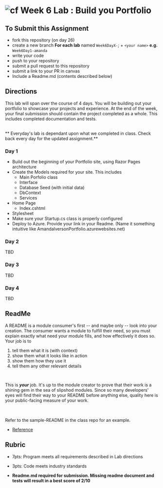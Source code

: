 ![cf](http://i.imgur.com/7v5ASc8.png) Week 6 Lab : Build you Portfolio
=====================================

## To Submit this Assignment
- fork this repository (on day 26)
- create a new branch **For each lab** named `Week6DayX-`; + `<your name>` **e.g.** `Week6Day1-amanda`
- write your code
- push to your repository
- submit a pull request to this repository
- submit a link to your PR in canvas
- Include a Readme.md (contents described below)

## Directions
This lab will span over the course of 4 days. You will be building out your portfolio to showcase your projects
and experience. At the end of the week, your final submission should contain the project completed as a whole. This includes
completed documentation and tests. 
<br /> <br />

** Everyday's lab is dependant upon what we completed in class. Check back every day for the updated assignment.**

### Day 1
- Build out the beginning of your Portfolio site, using Razor Pages architecture
- Create the Models required for your site. This includes
	- Main Porfolio class
	- Interface
	- Database Seed (with initial data)
	- DbContext
	- Services
- Home Page
	- Index.cshtml
- Stylesheet
- Make sure your Startup.cs class is properly configured
- Deploy to Azure. Provide your link in your Readme. (Name it something intuitive like AmandaIversonPortfolio.azurewebsites.net)

### Day 2
TBD


### Day 3
TBD

### Day 4
TBD


## ReadMe
A README is a module consumer's first -- and maybe only -- look into your creation. The consumer wants a module to fulfill their need, so you must explain exactly what need your module fills, and how effectively it does so.
<br />
Your job is to

1. tell them what it is (with context)
2. show them what it looks like in action
3. show them how they use it
4. tell them any other relevant details
<br />

This is ***your*** job. It's up to the module creator to prove that their work is a shining gem in the sea of slipshod modules. Since so many developers' eyes will find their way to your README before anything else, quality here is your public-facing measure of your work.

<br /> <br /> Refer to the sample-README in the class repo for an example. 
- [Reference](https://github.com/noffle/art-of-readme)

## Rubric
- 7pts: Program meets all requirements described in Lab directions
- 3pts: Code meets industry standards

- **Readme.md required for submission. Missing readme document and tests will result in a best score of 2/10**